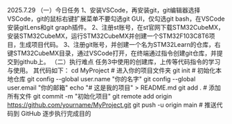 2025.7.29
（一）今日任务
1、安装VSCode，再安装git，git编辑器选择VSCode，git的鼠标右键扩展菜单不要勾选git GUI，仅勾选git bash，在VSCode安装gitLens和git graph插件。
2、注册st账号，在st官网下载STM32CubeMX，安装STM32CubeMX，运行STM32CubeMX并创建一个STM32F103C8T6项目，生成项目代码。
3、注册git账号，并创建一个名为STM32Learn的仓库，右键STM32CubeMX目录，通过VSCode打开，在终端通过指令创建git仓库，并提交到github上。
（二）执行难点
任务3中使用的创建库，上传等代码指令的学习与使用。
其代码如下：
cd MyProject                     # 进入你的项目文件夹
git init                         # 初始化本地仓库
git config --global user.name "你的名字"
git config --global user.email "你的邮箱"
echo "# 这是我的项目" > README.md
git add .                        # 添加所有文件
git commit -m "初始化项目"
git remote add origin https://github.com/yourname/MyProject.git
git push -u origin main          # 推送代码到 GitHub
逐步执行完成目的